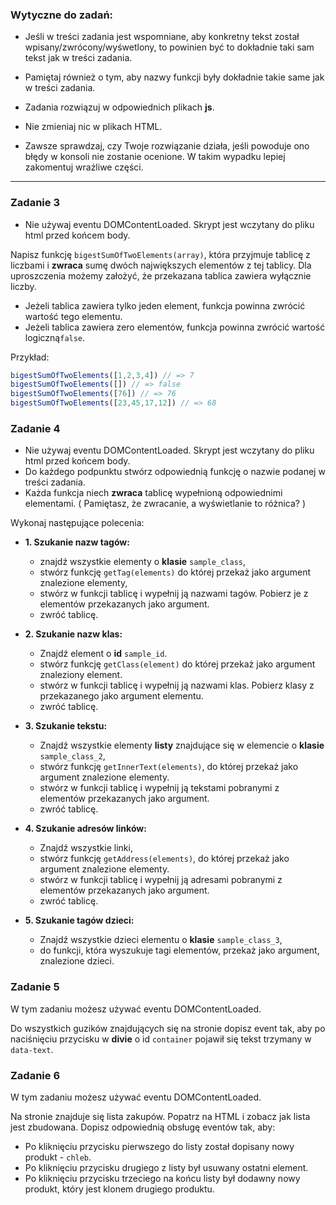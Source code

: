 ### Wytyczne do zadań:

* Jeśli w treści zadania jest wspomniane, aby konkretny tekst 
został wpisany/zwrócony/wyśwetlony, to powinien być to dokładnie taki 
sam tekst jak w treści zadania.

* Pamiętaj również o tym, aby nazwy funkcji były dokładnie takie same 
jak w treści zadania. 

* Zadania rozwiązuj w odpowiednich plikach **js**.

* Nie zmieniaj nic w plikach HTML.

* Zawsze sprawdzaj, czy Twoje rozwiązanie działa, jeśli powoduje ono błędy
w konsoli nie zostanie ocenione. W takim wypadku lepiej zakomentuj wrażliwe części.

---------------------------------------------------------------------

### Zadanie 3


 - Nie używaj eventu DOMContentLoaded. Skrypt jest wczytany do pliku html przed końcem body.

Napisz funkcję ```bigestSumOfTwoElements(array)```, która przyjmuje tablicę z liczbami i **zwraca** sumę dwóch największych elementów z tej tablicy.
Dla uproszczenia możemy założyć, że przekazana tablica zawiera wyłącznie liczby.

* Jeżeli tablica zawiera tylko jeden element, funkcja powinna zwrócić wartość tego elementu.
* Jeżeli tablica zawiera zero elementów, funkcja powinna zwrócić wartość logiczną```false```.

Przykład:
```Javascript
bigestSumOfTwoElements([1,2,3,4]) // => 7
bigestSumOfTwoElements([]) // => false
bigestSumOfTwoElements([76]) // => 76
bigestSumOfTwoElements([23,45,17,12]) // => 68
```

### Zadanie 4

 - Nie używaj eventu DOMContentLoaded. Skrypt jest wczytany do pliku html przed końcem body.
 - Do każdego podpunktu stwórz odpowiednią funkcję o nazwie podanej w treści zadania.
 - Każda funkcja niech **zwraca** tablicę wypełnioną odpowiednimi elementami. ( Pamiętasz, że zwracanie, a wyświetlanie to różnica? )


 Wykonaj następujące polecenia:

* **1. Szukanie nazw tagów:**
   - znajdź wszystkie elementy o **klasie** ```sample_class```,
   - stwórz funkcję ```getTag(elements)``` do której przekaż jako argument znalezione elementy,
   - stwórz w funkcji tablicę i wypełnij ją nazwami tagów. Pobierz je z elementów przekazanych jako argument.
   - zwróć tablicę.


* **2. Szukanie nazw klas:**
  - Znajdź element o **id** ```sample_id```.
  - stwórz funkcję ```getClass(element)``` do której przekaż jako argument znaleziony element.
  - stwórz w funkcji tablicę i wypełnij ją nazwami klas. Pobierz klasy z przekazanego jako argument elementu.
  - zwróć tablicę.


* **3. Szukanie tekstu:**
  - Znajdź wszystkie elementy __listy__ znajdujące się w elemencie o **klasie** ```sample_class_2```,
  - stwórz funkcję ```getInnerText(elements)```, do której przekaż jako argument znalezione elementy.
  - stwórz w funkcji tablicę i wypełnij ją tekstami pobranymi z elementów przekazanych jako argument.
  - zwróć tablicę.


* **4. Szukanie adresów linków:**
  - Znajdź wszystkie linki,
  - stwórz funkcję ```getAddress(elements)```, do której przekaż jako argument znalezione elementy.
  - stwórz w funkcji tablicę i wypełnij ją adresami pobranymi z elementów przekazanych jako argument.
  - zwróć tablicę.


* **5. Szukanie tagów dzieci:**
    - Znajdź wszystkie dzieci elementu o **klasie** ```sample_class_3```,
    - do funkcji, która wyszukuje tagi elementów, przekaż jako argument, znalezione dzieci.

### Zadanie 5

W tym zadaniu możesz używać eventu DOMContentLoaded.

Do wszystkich guzików znajdujących się na stronie dopisz event tak, aby po naciśnięciu przycisku  w  **divie** o id ```container``` pojawił się tekst trzymany w ```data-text```. 

### Zadanie 6


W tym zadaniu możesz używać eventu DOMContentLoaded.

Na stronie znajduje się lista zakupów. Popatrz na HTML i zobacz jak lista jest zbudowana. Dopisz odpowiednią obsługę eventów tak, aby:

- Po kliknięciu przycisku pierwszego do listy został dopisany nowy produkt - ```chleb```.
- Po kliknięciu przycisku drugiego z listy był usuwany ostatni element.
- Po kliknięciu przycisku trzeciego na końcu listy był dodawny nowy produkt, który jest klonem drugiego produktu.
